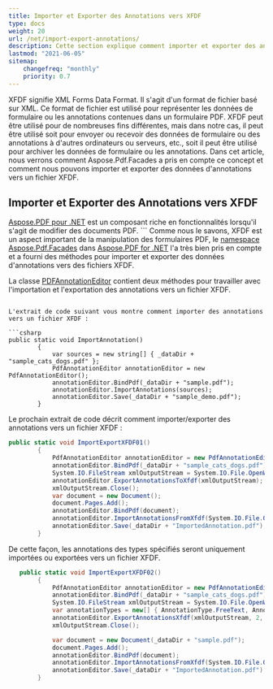 ```yaml
---
title: Importer et Exporter des Annotations vers XFDF 
type: docs
weight: 20
url: /net/import-export-annotations/
description: Cette section explique comment importer et exporter des annotations d'un fichier PDF vers XFDF avec Aspose.PDF Facades.
lastmod: "2021-06-05"
sitemap:
    changefreq: "monthly"
    priority: 0.7
---
```


XFDF signifie XML Forms Data Format. Il s'agit d'un format de fichier basé sur XML. Ce format de fichier est utilisé pour représenter les données de formulaire ou les annotations contenues dans un formulaire PDF. XFDF peut être utilisé pour de nombreuses fins différentes, mais dans notre cas, il peut être utilisé soit pour envoyer ou recevoir des données de formulaire ou des annotations à d'autres ordinateurs ou serveurs, etc., soit il peut être utilisé pour archiver les données de formulaire ou les annotations. Dans cet article, nous verrons comment Aspose.Pdf.Facades a pris en compte ce concept et comment nous pouvons importer et exporter des données d'annotations vers un fichier XFDF.

## Importer et Exporter des Annotations vers XFDF

[Aspose.PDF pour .NET](/pdf/net/) est un composant riche en fonctionnalités lorsqu'il s'agit de modifier des documents PDF. ```
Comme nous le savons, XFDF est un aspect important de la manipulation des formulaires PDF, le [namespace Aspose.Pdf.Facades](https://reference.aspose.com/pdf/net/aspose.pdf.facades) dans [Aspose.PDF for .NET](/pdf/net/) l'a très bien pris en compte et a fourni des méthodes pour importer et exporter des données d'annotations vers des fichiers XFDF.

La classe [PDFAnnotationEditor](https://reference.aspose.com/pdf/net/aspose.pdf.facades/pdfannotationeditor) contient deux méthodes pour travailler avec l'importation et l'exportation des annotations vers un fichier XFDF.
``` [ExportAnnotationsXfdf](https://reference.aspose.com/pdf/net/aspose.pdf.facades/pdfannotationeditor/methods/exportannotationsxfdf/index) méthode fournit la fonctionnalité pour exporter les annotations d'un document PDF vers un fichier XFDF, tandis que la méthode [ImportAnnotationFromXfdf](https://reference.aspose.com/pdf/net/aspose.pdf.facades/pdfannotationeditor/methods/importannotationfromxfdf/index) vous permet d'importer des annotations à partir d'un fichier XFDF existant. Afin d'importer ou d'exporter des annotations, nous devons spécifier les types d'annotations. Nous pouvons spécifier ces types sous forme d'une énumération et ensuite passer cette énumération comme argument à l'une de ces méthodes. De cette façon, les annotations des types spécifiés seront uniquement importées ou exportées vers un fichier XFDF.

L'extrait de code suivant vous montre comment importer des annotations vers un fichier XFDF :

```csharp
public static void ImportAnnotation()
        {
            var sources = new string[] { _dataDir + "sample_cats_dogs.pdf" };
            PdfAnnotationEditor annotationEditor = new PdfAnnotationEditor();
            annotationEditor.BindPdf(_dataDir + "sample.pdf");
            annotationEditor.ImportAnnotations(sources);
            annotationEditor.Save(_dataDir + "sample_demo.pdf");
        }
```
Le prochain extrait de code décrit comment importer/exporter des annotations vers un fichier XFDF :

```csharp
public static void ImportExportXFDF01()
        {
            PdfAnnotationEditor annotationEditor = new PdfAnnotationEditor();
            annotationEditor.BindPdf(_dataDir + "sample_cats_dogs.pdf");
            System.IO.FileStream xmlOutputStream = System.IO.File.OpenWrite(_dataDir + "sample.xfdf");
            annotationEditor.ExportAnnotationsToXfdf(xmlOutputStream);
            xmlOutputStream.Close();
            var document = new Document();
            document.Pages.Add();
            annotationEditor.BindPdf(document);
            annotationEditor.ImportAnnotationsFromXfdf(System.IO.File.OpenRead(_dataDir + "sample.xfdf"));
            annotationEditor.Save(_dataDir + "ImportedAnnotation.pdf");
        }
```

De cette façon, les annotations des types spécifiés seront uniquement importées ou exportées vers un fichier XFDF.

```csharp
   public static void ImportExportXFDF02()
        {
            PdfAnnotationEditor annotationEditor = new PdfAnnotationEditor();
            annotationEditor.BindPdf(_dataDir + "sample_cats_dogs.pdf");
            System.IO.FileStream xmlOutputStream = System.IO.File.OpenWrite(_dataDir + "sample.xfdf");
            var annotationTypes = new[] { AnnotationType.FreeText, AnnotationType.Text };
            annotationEditor.ExportAnnotationsXfdf(xmlOutputStream, 2, 2, annotationTypes);
            xmlOutputStream.Close();

            var document = new Document(_dataDir + "sample.pdf");
            document.Pages.Add();
            annotationEditor.BindPdf(document);
            annotationEditor.ImportAnnotationsFromXfdf(System.IO.File.OpenRead(_dataDir + "sample.xfdf"));
            annotationEditor.Save(_dataDir + "ImportedAnnotation.pdf");
        }
```